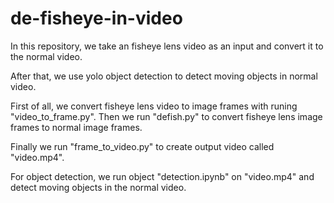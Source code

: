 # de-fisheye-in-video

In this repository, we take an fisheye lens video as an input and convert it to the normal video.

After that, we use yolo object detection to detect moving objects in normal video.

First of all, we convert fisheye lens video to image frames with runing "video_to_frame.py". Then we run "defish.py" to convert fisheye lens image frames to normal image frames.

Finally we run "frame_to_video.py" to create output video called "video.mp4".

For object detection, we run object "detection.ipynb" on "video.mp4" and detect moving objects in the normal video.


